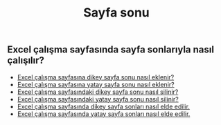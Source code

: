 ﻿---
title: Sayfa sonu
second_title: Aspose.Cells Cloud Documen
type: docs
url: /tr/working-with-pagebreaks/
aliases: [/working-with-pagebreaks/]
keywords: Get, add, delete, and update page break in an Excel worksheet
description: Aspose.Cells Cloud REST API, Excel çalışma sayfasında sayfa sonu almayı, eklemeyi, silmeyi ve güncellemeyi destekler. SDK çeşitli geliştirme dillerini destekler. Bunlar arasında Android, C#, Go, Java, NodeJS, Perl, PHP, Python, Ruby ve Swift bulunur
weight: 100
kwords: Excel, Office Cloud, REST API, Elektronik Tablo, PDF, CSV, Json, Markdwon, PageBreaks
---
## Excel çalışma sayfasında sayfa sonlarıyla nasıl çalışılır?

- [Excel çalışma sayfasına dikey sayfa sonu nasıl eklenir?](/cells/tr/page-breaks/add-vertical-page-break/)
- [Excel çalışma sayfasına yatay sayfa sonu nasıl eklenir?](/cells/tr/page-breaks/add-horizontal-page-break/)
- [Excel çalışma sayfasındaki dikey sayfa sonu nasıl silinir?](/cells/tr/page-breaks/delete-vertical-page-break/)
- [Excel çalışma sayfasındaki yatay sayfa sonu nasıl silinir?](/cells/tr/page-breaks/delete-vertical-page-break/)
- [Excel çalışma sayfasında dikey sayfa sonları nasıl elde edilir.](/cells/tr/page-breaks/get-vertical-page-breaks/)
- [Excel çalışma sayfasında yatay sayfa sonları nasıl elde edilir.](/cells/tr/page-breaks/get-vertical-page-breaks/)
